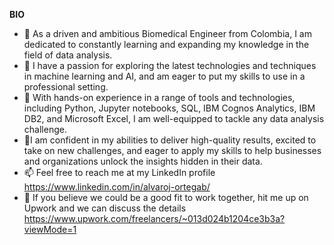 **BIO**
 
- 👋 As a driven and ambitious Biomedical Engineer from Colombia, I am dedicated to constantly learning and expanding my knowledge in the field of data analysis.
- 👀 I have a passion for exploring the latest technologies and techniques in machine learning and AI, and am eager to put my skills to use in a professional setting.
- 🌱 With hands-on experience in a range of tools and technologies, including Python, Jupyter notebooks, SQL, IBM Cognos Analytics, IBM DB2, and Microsoft Excel, I am well-equipped to tackle any data analysis challenge.
- 💞️I am confident in my abilities to deliver high-quality results, excited to take on new challenges, and eager to apply my skills to help businesses and organizations unlock the insights hidden in their data.
- 📫 Feel free to reach me at my LinkedIn profile https://www.linkedin.com/in/alvaroj-ortegab/
- 🤝 If you believe we could be a good fit to work together, hit me up on Upwork and we can discuss the details https://www.upwork.com/freelancers/~013d024b1204ce3b3a?viewMode=1

  
